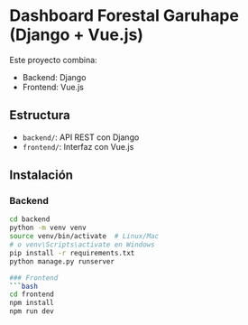 # Dashboard Forestal Garuhape (Django + Vue.js)

Este proyecto combina:
- Backend: Django
- Frontend: Vue.js

## Estructura
- `backend/`: API REST con Django
- `frontend/`: Interfaz con Vue.js

## Instalación

### Backend
```bash
cd backend
python -m venv venv
source venv/bin/activate  # Linux/Mac
# o venv\Scripts\activate en Windows
pip install -r requirements.txt
python manage.py runserver

### Frontend
```bash
cd frontend
npm install
npm run dev
